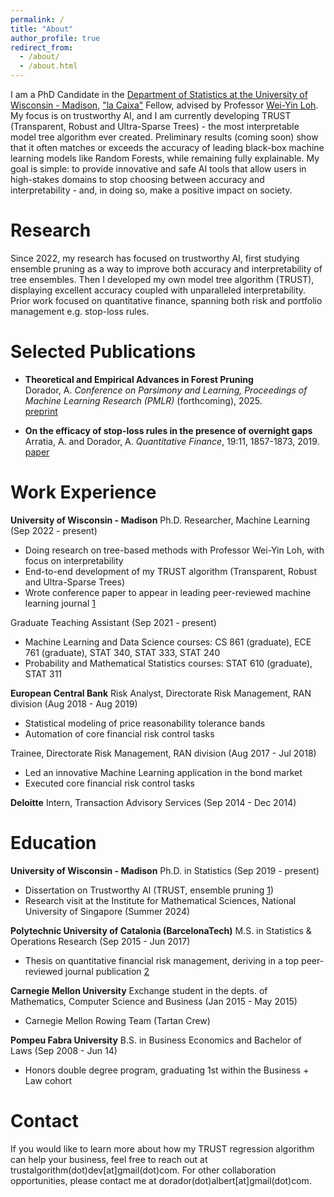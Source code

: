```yaml
---
permalink: /
title: "About"
author_profile: true
redirect_from: 
  - /about/
  - /about.html
---
```


I am a PhD Candidate in the [Department of Statistics at the University of Wisconsin - Madison](https://stat.wisc.edu/), ["la Caixa"](https://lacaixafoundation.org/en/) Fellow, advised by Professor [Wei-Yin Loh](https://pages.stat.wisc.edu/~loh/index.html). My focus is on trustworthy AI, and I am currently developing TRUST (Transparent, Robust and Ultra-Sparse Trees) - the most interpretable model tree algorithm ever created. Preliminary results (coming soon) show that it often matches or exceeds the accuracy of leading black-box machine learning models like Random Forests, while remaining fully explainable. My goal is simple: to provide innovative and safe AI tools that allow users in high-stakes domains to stop choosing between accuracy and interpretability - and, in doing so, make a positive impact on society.

Research
======
Since 2022, my research has focused on trustworthy AI, first studying ensemble pruning as a way to improve both accuracy and interpretability of tree ensembles. Then I developed my own model tree algorithm (TRUST), displaying excellent accuracy coupled with unparalleled interpretability.
Prior work focused on quantitative finance, spanning both risk and portfolio management e.g. stop-loss rules.

Selected Publications
======

- **Theoretical and Empirical Advances in Forest Pruning**  
  Dorador, A. *Conference on Parsimony and Learning, Proceedings of Machine Learning Research (PMLR)* (forthcoming), 2025.  
  [preprint](https://arxiv.org/abs/2401.05535)

- **On the efficacy of stop-loss rules in the presence of overnight gaps**  
  Arratia, A. and Dorador, A. *Quantitative Finance*, 19:11, 1857-1873, 2019.  
  [paper](https://www.tandfonline.com/doi/abs/10.1080/14697688.2019.1605188)

Work Experience
======
**University of Wisconsin - Madison**
Ph.D. Researcher, Machine Learning (Sep 2022 - present)
- Doing research on tree-based methods with Professor Wei-Yin Loh, with focus on interpretability
- End-to-end development of my TRUST algorithm (Transparent, Robust and Ultra-Sparse Trees)
- Wrote conference paper to appear in leading peer-reviewed machine learning journal [1](https://arxiv.org/abs/2401.05535)

Graduate Teaching Assistant (Sep 2021 - present)
- Machine Learning and Data Science courses: CS 861 (graduate), ECE 761 (graduate), STAT 340, STAT 333, STAT 240
- Probability and Mathematical Statistics courses: STAT 610 (graduate), STAT 311

**European Central Bank**
Risk Analyst, Directorate Risk Management, RAN division (Aug 2018 - Aug 2019)
- Statistical modeling of price reasonability tolerance bands
- Automation of core financial risk control tasks

Trainee, Directorate Risk Management, RAN division (Aug 2017 - Jul 2018)
- Led an innovative Machine Learning application in the bond market
- Executed core financial risk control tasks

**Deloitte**
Intern, Transaction Advisory Services (Sep 2014 - Dec 2014)


Education
======
**University of Wisconsin - Madison**
Ph.D. in Statistics (Sep 2019 - present)
- Dissertation on Trustworthy AI (TRUST, ensemble pruning [1](https://arxiv.org/abs/2401.05535))
- Research visit at the Institute for Mathematical Sciences, National University of Singapore (Summer 2024)

**Polytechnic University of Catalonia (BarcelonaTech)**
M.S. in Statistics & Operations Research (Sep 2015 - Jun 2017)
- Thesis on quantitative financial risk management, deriving in a top peer-reviewed journal publication [2](https://www.tandfonline.com/doi/abs/10.1080/14697688.2019.1605188)

**Carnegie Mellon University**
Exchange student in the depts. of Mathematics, Computer Science and Business (Jan 2015 - May 2015)
- Carnegie Mellon Rowing Team (Tartan Crew)

**Pompeu Fabra University**
B.S. in Business Economics and Bachelor of Laws (Sep 2008 - Jun 14)
- Honors double degree program, graduating 1st within the Business + Law cohort


Contact
======
If you would like to learn more about how my TRUST regression algorithm can help your business, feel free to reach out at trustalgorithm(dot)dev[at]gmail(dot)com. For other collaboration opportunities, please contact me at dorador(dot)albert[at]gmail(dot)com.
